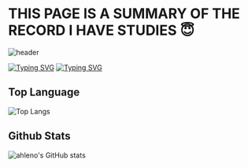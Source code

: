 # THIS PAGE IS A SUMMARY OF THE RECORD I HAVE STUDIES 😇

![header](https://capsule-render.vercel.app/api?type=wave&color=auto&height=300&section=header&text=capsule%20render&fontSize=90)

[![Typing SVG](https://readme-typing-svg.demolab.com?font=Fira+Code&weight=900&size=30&pause=1000&color=000000&width=700&height=90&lines=ahleno)](https://git.io/typing-svg)
[![Typing SVG](https://readme-typing-svg.demolab.com?font=Fira+Code&pause=1000&width=435&lines=Developing+my+programming+skills.++;Record+my+growth)](https://git.io/typing-svg)


## Top Language
![Top Langs](https://github-readme-stats.vercel.app/api/top-langs/?username=ahleno&layout=compact)


## Github Stats
![ahleno's GitHub stats](https://github-readme-stats.vercel.app/api?username=ahleno&show_icons=true)
